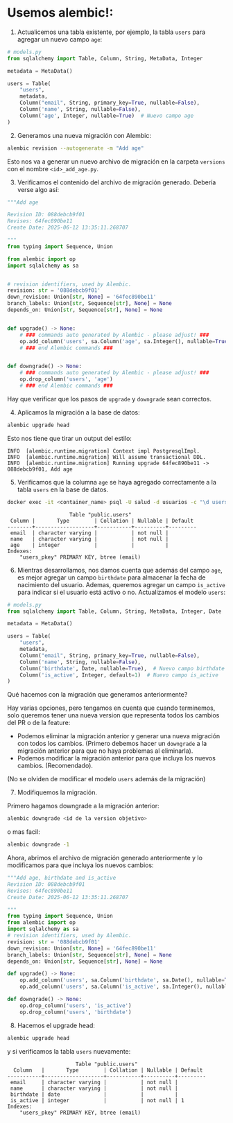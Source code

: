 # Usemos alembic!:

1. Actualicemos una tabla existente, por ejemplo, la tabla `users` para agregar un nuevo campo `age`:

```python
# models.py
from sqlalchemy import Table, Column, String, MetaData, Integer

metadata = MetaData()

users = Table(
    "users",
    metadata,
    Column("email", String, primary_key=True, nullable=False),
    Column('name', String, nullable=False),
    Column('age', Integer, nullable=True)  # Nuevo campo age
)
```

2. Generamos una nueva migración con Alembic:

```bash
alembic revision --autogenerate -m "Add age"
```

Esto nos va a generar un nuevo archivo de migración en la carpeta `versions` con el nombre `<id>_add_age.py`.

3. Verificamos el contenido del archivo de migración generado. Debería verse algo así:

```python
"""Add age

Revision ID: 088debcb9f01
Revises: 64fec890be11
Create Date: 2025-06-12 13:35:11.268707

"""
from typing import Sequence, Union

from alembic import op
import sqlalchemy as sa


# revision identifiers, used by Alembic.
revision: str = '088debcb9f01'
down_revision: Union[str, None] = '64fec890be11'
branch_labels: Union[str, Sequence[str], None] = None
depends_on: Union[str, Sequence[str], None] = None


def upgrade() -> None:
    # ### commands auto generated by Alembic - please adjust! ###
    op.add_column('users', sa.Column('age', sa.Integer(), nullable=True))
    # ### end Alembic commands ###


def downgrade() -> None:
    # ### commands auto generated by Alembic - please adjust! ###
    op.drop_column('users', 'age')
    # ### end Alembic commands ###
```
Hay que verificar que los pasos de `upgrade` y `downgrade` sean correctos.

4. Aplicamos la migración a la base de datos:

```bash
alembic upgrade head
```
Esto nos tiene que tirar un output del estilo:
```
INFO  [alembic.runtime.migration] Context impl PostgresqlImpl.
INFO  [alembic.runtime.migration] Will assume transactional DDL.
INFO  [alembic.runtime.migration] Running upgrade 64fec890be11 -> 088debcb9f01, Add age
```
5. Verificamos que la columna `age` se haya agregado correctamente a la tabla `users` en la base de datos.

```bash
docker exec -it <container_name> psql -U salud -d usuarios -c "\d users"
```

```
                    Table "public.users"
 Column |       Type        | Collation | Nullable | Default
--------+-------------------+-----------+----------+---------
 email  | character varying |           | not null |
 name   | character varying |           | not null |
 age    | integer           |           |          |
Indexes:
    "users_pkey" PRIMARY KEY, btree (email)
```

6. Mientras desarrollamos, nos damos cuenta que además del campo `age`, es mejor agregar un campo `birthdate` para almacenar la fecha de nacimiento del usuario. Ademas, queremos agregar un campo `is_active` para indicar si el usuario está activo o no. Actualizamos el modelo `users`:

```python
# models.py
from sqlalchemy import Table, Column, String, MetaData, Integer, Date

metadata = MetaData()

users = Table(
    "users",
    metadata,
    Column("email", String, primary_key=True, nullable=False),
    Column('name', String, nullable=False),
    Column('birthdate', Date, nullable=True),  # Nuevo campo birthdate de tipo Date
    Column('is_active', Integer, default=1)  # Nuevo campo is_active
)
```

Qué hacemos con la migración que generamos anteriormente?

Hay varias opciones, pero tengamos en cuenta que cuando terminemos, solo queremos tener una nueva version que representa todos los cambios del PR o de la feature:
- Podemos eliminar la migración anterior y generar una nueva migración con todos los cambios. (Primero debemos hacer un `downgrade` a la migración anterior para que no haya problemas al eliminarla).
- Podemos modificar la migración anterior para que incluya los nuevos cambios. (Recomendado).

(No se olviden de modificar el modelo `users` además de la migración)

7. Modifiquemos la migración.

Primero hagamos downgrade a la migración anterior:

```bash
alembic downgrade <id de la version objetivo>
```

o mas facil:

```bash
alembic downgrade -1
```

Ahora, abrimos el archivo de migración generado anteriormente y lo modificamos para que incluya los nuevos cambios:

```python
"""Add age, birthdate and is_active
Revision ID: 088debcb9f01
Revises: 64fec890be11
Create Date: 2025-06-12 13:35:11.268707

"""
from typing import Sequence, Union
from alembic import op
import sqlalchemy as sa
# revision identifiers, used by Alembic.
revision: str = '088debcb9f01'
down_revision: Union[str, None] = '64fec890be11'
branch_labels: Union[str, Sequence[str], None] = None
depends_on: Union[str, Sequence[str], None] = None

def upgrade() -> None:
    op.add_column('users', sa.Column('birthdate', sa.Date(), nullable=True))
    op.add_column('users', sa.Column('is_active', sa.Integer(), nullable=False, server_default='1'))

def downgrade() -> None:
    op.drop_column('users', 'is_active')
    op.drop_column('users', 'birthdate')
```

8. Hacemos el upgrade head:

```bash
alembic upgrade head
```

y si verificamos la tabla `users` nuevamente:
```
                      Table "public.users"
  Column   |       Type        | Collation | Nullable | Default
-----------+-------------------+-----------+----------+---------
 email     | character varying |           | not null |
 name      | character varying |           | not null |
 birthdate | date              |           |          |
 is_active | integer           |           | not null | 1
Indexes:
    "users_pkey" PRIMARY KEY, btree (email)
```
